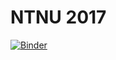 # NTNU 2017

[![Binder](http://mybinder.org/badge.svg)](http://mybinder.org:/repo/lfberge/ntnu2017)
